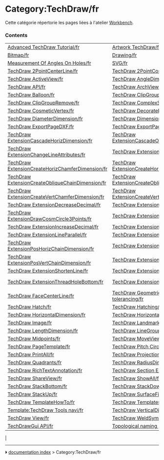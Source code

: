 # Category:TechDraw/fr
Cette catégorie répertorie les pages liées à l\'atelier [Workbench](TechDraw_Workbench/fr.md).

### Contents

|     |     |     |
| --- | --- | --- |
| [Advanced TechDraw Tutorial/fr](Advanced_TechDraw_Tutorial/fr.md) | [Artwork TechDraw/fr](Artwork_TechDraw/fr.md) | [Basic TechDraw Tutorial/fr](Basic_TechDraw_Tutorial/fr.md) |
| [Bitmap/fr](Bitmap/fr.md) | [Drawing/fr](Drawing/fr.md) | [DXF/fr](DXF/fr.md) |
| [Measurement Of Angles On Holes/fr](Measurement_Of_Angles_On_Holes/fr.md) | [SVG/fr](SVG/fr.md) | [TechDraw 2LineCenterLine/fr](TechDraw_2LineCenterLine/fr.md) |
| [TechDraw 2PointCenterLine/fr](TechDraw_2PointCenterLine/fr.md) | [TechDraw 2PointCosmeticLine/fr](TechDraw_2PointCosmeticLine/fr.md) | [TechDraw 3PtAngleDimension/fr](TechDraw_3PtAngleDimension/fr.md) |
| [TechDraw ActiveView/fr](TechDraw_ActiveView/fr.md) | [TechDraw AngleDimension/fr](TechDraw_AngleDimension/fr.md) | [TechDraw Annotation/fr](TechDraw_Annotation/fr.md) |
| [TechDraw API/fr](TechDraw_API/fr.md) | [TechDraw ArchView/fr](TechDraw_ArchView/fr.md) | [TechDraw AxoLengthDimension/fr](TechDraw_AxoLengthDimension/fr.md) |
| [TechDraw Balloon/fr](TechDraw_Balloon/fr.md) | [TechDraw ClipGroup/fr](TechDraw_ClipGroup/fr.md) | [TechDraw ClipGroupAdd/fr](TechDraw_ClipGroupAdd/fr.md) |
| [TechDraw ClipGroupRemove/fr](TechDraw_ClipGroupRemove/fr.md) | [TechDraw ComplexSection/fr](TechDraw_ComplexSection/fr.md) | [TechDraw CosmeticEraser/fr](TechDraw_CosmeticEraser/fr.md) |
| [TechDraw CosmeticVertex/fr](TechDraw_CosmeticVertex/fr.md) | [TechDraw DecorateLine/fr](TechDraw_DecorateLine/fr.md) | [TechDraw DetailView/fr](TechDraw_DetailView/fr.md) |
| [TechDraw DiameterDimension/fr](TechDraw_DiameterDimension/fr.md) | [TechDraw DimensionRepair/fr](TechDraw_DimensionRepair/fr.md) | [TechDraw DraftView/fr](TechDraw_DraftView/fr.md) |
| [TechDraw ExportPageDXF/fr](TechDraw_ExportPageDXF/fr.md) | [TechDraw ExportPageSVG/fr](TechDraw_ExportPageSVG/fr.md) | [TechDraw ExtensionAreaAnnotation/fr](TechDraw_ExtensionAreaAnnotation/fr.md) |
| [TechDraw ExtensionCascadeHorizDimension/fr](TechDraw_ExtensionCascadeHorizDimension/fr.md) | [TechDraw ExtensionCascadeObliqueDimension/fr](TechDraw_ExtensionCascadeObliqueDimension/fr.md) | [TechDraw ExtensionCascadeVertDimension/fr](TechDraw_ExtensionCascadeVertDimension/fr.md) |
| [TechDraw ExtensionChangeLineAttributes/fr](TechDraw_ExtensionChangeLineAttributes/fr.md) | [TechDraw ExtensionCircleCenterLines/fr](TechDraw_ExtensionCircleCenterLines/fr.md) | [TechDraw ExtensionCreateHorizChainDimension/fr](TechDraw_ExtensionCreateHorizChainDimension/fr.md) |
| [TechDraw ExtensionCreateHorizChamferDimension/fr](TechDraw_ExtensionCreateHorizChamferDimension/fr.md) | [TechDraw ExtensionCreateHorizCoordDimension/fr](TechDraw_ExtensionCreateHorizCoordDimension/fr.md) | [TechDraw ExtensionCreateLengthArc/fr](TechDraw_ExtensionCreateLengthArc/fr.md) |
| [TechDraw ExtensionCreateObliqueChainDimension/fr](TechDraw_ExtensionCreateObliqueChainDimension/fr.md) | [TechDraw ExtensionCreateObliqueCoordDimension/fr](TechDraw_ExtensionCreateObliqueCoordDimension/fr.md) | [TechDraw ExtensionCreateVertChainDimension/fr](TechDraw_ExtensionCreateVertChainDimension/fr.md) |
| [TechDraw ExtensionCreateVertChamferDimension/fr](TechDraw_ExtensionCreateVertChamferDimension/fr.md) | [TechDraw ExtensionCreateVertCoordDimension/fr](TechDraw_ExtensionCreateVertCoordDimension/fr.md) | [TechDraw ExtensionCustomizeFormat/fr](TechDraw_ExtensionCustomizeFormat/fr.md) |
| [TechDraw ExtensionDecreaseDecimal/fr](TechDraw_ExtensionDecreaseDecimal/fr.md) | [TechDraw ExtensionDrawCosmArc/fr](TechDraw_ExtensionDrawCosmArc/fr.md) | [TechDraw ExtensionDrawCosmCircle/fr](TechDraw_ExtensionDrawCosmCircle/fr.md) |
| [TechDraw ExtensionDrawCosmCircle3Points/fr](TechDraw_ExtensionDrawCosmCircle3Points/fr.md) | [TechDraw ExtensionExtendLine/fr](TechDraw_ExtensionExtendLine/fr.md) | [TechDraw ExtensionHoleCircle/fr](TechDraw_ExtensionHoleCircle/fr.md) |
| [TechDraw ExtensionIncreaseDecimal/fr](TechDraw_ExtensionIncreaseDecimal/fr.md) | [TechDraw ExtensionInsertDiameter/fr](TechDraw_ExtensionInsertDiameter/fr.md) | [TechDraw ExtensionInsertSquare/fr](TechDraw_ExtensionInsertSquare/fr.md) |
| [TechDraw ExtensionLineParallel/fr](TechDraw_ExtensionLineParallel/fr.md) | [TechDraw ExtensionLinePerpendicular/fr](TechDraw_ExtensionLinePerpendicular/fr.md) | [TechDraw ExtensionLockUnlockView/fr](TechDraw_ExtensionLockUnlockView/fr.md) |
| [TechDraw ExtensionPosHorizChainDimension/fr](TechDraw_ExtensionPosHorizChainDimension/fr.md) | [TechDraw ExtensionPositionSectionView/fr](TechDraw_ExtensionPositionSectionView/fr.md) | [TechDraw ExtensionPosObliqueChainDimension/fr](TechDraw_ExtensionPosObliqueChainDimension/fr.md) |
| [TechDraw ExtensionPosVertChainDimension/fr](TechDraw_ExtensionPosVertChainDimension/fr.md) | [TechDraw ExtensionRemovePrefixChar/fr](TechDraw_ExtensionRemovePrefixChar/fr.md) | [TechDraw ExtensionSelectLineAttributes/fr](TechDraw_ExtensionSelectLineAttributes/fr.md) |
| [TechDraw ExtensionShortenLine/fr](TechDraw_ExtensionShortenLine/fr.md) | [TechDraw ExtensionThreadBoltBottom/fr](TechDraw_ExtensionThreadBoltBottom/fr.md) | [TechDraw ExtensionThreadBoltSide/fr](TechDraw_ExtensionThreadBoltSide/fr.md) |
| [TechDraw ExtensionThreadHoleBottom/fr](TechDraw_ExtensionThreadHoleBottom/fr.md) | [TechDraw ExtensionThreadHoleSide/fr](TechDraw_ExtensionThreadHoleSide/fr.md) | [TechDraw ExtensionVertexAtIntersection/fr](TechDraw_ExtensionVertexAtIntersection/fr.md) |
| [TechDraw FaceCenterLine/fr](TechDraw_FaceCenterLine/fr.md) | [TechDraw Geometric dimensioning and tolerancing/fr](TechDraw_Geometric_dimensioning_and_tolerancing/fr.md) | [TechDraw GeometricHatch/fr](TechDraw_GeometricHatch/fr.md) |
| [TechDraw Hatch/fr](TechDraw_Hatch/fr.md) | [TechDraw Hatching/fr](TechDraw_Hatching/fr.md) | [TechDraw HoleShaftFit/fr](TechDraw_HoleShaftFit/fr.md) |
| [TechDraw HorizontalDimension/fr](TechDraw_HorizontalDimension/fr.md) | [TechDraw HorizontalExtentDimension/fr](TechDraw_HorizontalExtentDimension/fr.md) | [TechDraw HowTo Page/fr](TechDraw_HowTo_Page/fr.md) |
| [TechDraw Image/fr](TechDraw_Image/fr.md) | [TechDraw LandmarkDimension/fr](TechDraw_LandmarkDimension/fr.md) | [TechDraw LeaderLine/fr](TechDraw_LeaderLine/fr.md) |
| [TechDraw LengthDimension/fr](TechDraw_LengthDimension/fr.md) | [TechDraw LineGroup/fr](TechDraw_LineGroup/fr.md) | [TechDraw LinkDimension/fr](TechDraw_LinkDimension/fr.md) |
| [TechDraw Midpoints/fr](TechDraw_Midpoints/fr.md) | [TechDraw MoveView/fr](TechDraw_MoveView/fr.md) | [TechDraw PageDefault/fr](TechDraw_PageDefault/fr.md) |
| [TechDraw PageTemplate/fr](TechDraw_PageTemplate/fr.md) | [TechDraw Pitch Circle Tutorial/fr](TechDraw_Pitch_Circle_Tutorial/fr.md) | [TechDraw Preferences/fr](TechDraw_Preferences/fr.md) |
| [TechDraw PrintAll/fr](TechDraw_PrintAll/fr.md) | [TechDraw ProjectionGroup/fr](TechDraw_ProjectionGroup/fr.md) | [TechDraw ProjectShape/fr](TechDraw_ProjectShape/fr.md) |
| [TechDraw Quadrants/fr](TechDraw_Quadrants/fr.md) | [TechDraw RadiusDimension/fr](TechDraw_RadiusDimension/fr.md) | [TechDraw RedrawPage/fr](TechDraw_RedrawPage/fr.md) |
| [TechDraw RichTextAnnotation/fr](TechDraw_RichTextAnnotation/fr.md) | [TechDraw Section Examples/fr](TechDraw_Section_Examples/fr.md) | [TechDraw SectionView/fr](TechDraw_SectionView/fr.md) |
| [TechDraw ShareView/fr](TechDraw_ShareView/fr.md) | [TechDraw ShowAll/fr](TechDraw_ShowAll/fr.md) | [TechDraw SpreadsheetView/fr](TechDraw_SpreadsheetView/fr.md) |
| [TechDraw StackBottom/fr](TechDraw_StackBottom/fr.md) | [TechDraw StackDown/fr](TechDraw_StackDown/fr.md) | [TechDraw StackTop/fr](TechDraw_StackTop/fr.md) |
| [TechDraw StackUp/fr](TechDraw_StackUp/fr.md) | [TechDraw SurfaceFinishSymbol/fr](TechDraw_SurfaceFinishSymbol/fr.md) | [TechDraw Symbol/fr](TechDraw_Symbol/fr.md) |
| [TechDraw TemplateHowTo/fr](TechDraw_TemplateHowTo/fr.md) | [TechDraw Templates/fr](TechDraw_Templates/fr.md) | [TechDraw ToggleFrame/fr](TechDraw_ToggleFrame/fr.md) |
| [Template:TechDraw Tools navi/fr](Template_TechDraw_Tools_navi/fr.md) | [TechDraw VerticalDimension/fr](TechDraw_VerticalDimension/fr.md) | [TechDraw VerticalExtentDimension/fr](TechDraw_VerticalExtentDimension/fr.md) |
| [TechDraw View/fr](TechDraw_View/fr.md) | [TechDraw WeldSymbol/fr](TechDraw_WeldSymbol/fr.md) | [TechDraw Workbench/fr](TechDraw_Workbench/fr.md) |
| [TechDrawGui API/fr](TechDrawGui_API/fr.md) | [Topological naming problem/fr](Topological_naming_problem/fr.md) | [Tutorial for open windows/fr](Tutorial_for_open_windows/fr.md) |
|



---
⏵ [documentation index](../README.md) > Category:TechDraw/fr
